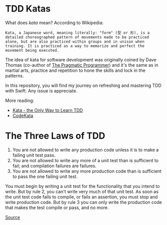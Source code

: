 # TDD Katas

What does _kata_ mean? According to Wikipedia:

```
Kata, a Japanese word, meaning literally: "form" (型 or 形), is a detailed choreographed pattern of movements made to be practiced alone, but are also practiced within groups and in unison when training. It is practiced as a way to memorize and perfect the movement being executed.
```

The idea of kata for software development was originally coined by Dave Thomas (co-author of [The Pragmatic Programmer](https://www.amazon.co.uk/dp/020161622X/ref=cm_sw_em_r_mt_dp_U_nzvyDbJTKJR59)) and it's the same as in martial arts, practice and repetition to hone the skills and lock in the patterns.

In this repository, you will find my journey on refreshing and mastering TDD with Swift. Any issue is appreciate.

More reading:

* [Kata - the Only Way to Learn TDD](http://www.peterprovost.org/blog/2012/05/02/kata-the-only-way-to-learn-tdd/)
* [CodeKata](http://codekata.com/)

# The Three Laws of TDD

1. You are not allowed to write any production code unless it is to make a failing unit test pass.
2. You are not allowed to write any more of a unit test than is sufficient to fail; and compilation failures are failures.
3. You are not allowed to write any more production code than is sufficient to pass the one failing unit test.

You must begin by writing a unit test for the functionality that you intend to write. But by rule 2, you can't write very much of that unit test. As soon as the unit test code fails to compile, or fails an assertion, you must stop and write production code. But by rule 3 you can only write the production code that makes the test compile or pass, and no more.

[Source](http://butunclebob.com/ArticleS.UncleBob.TheThreeRulesOfTdd)

